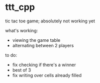 # ttt_cpp
tic tac toe game; absolutely not working yet

what's working:

- viewing the game table
- alternating between 2 players

to do:

- fix checking if there's a winner
- best of 3
- fix writing over cells already filled
